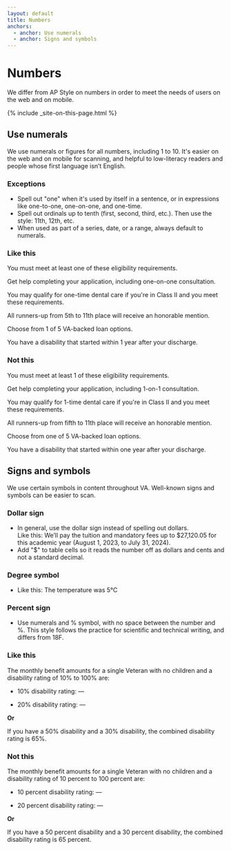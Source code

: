 ```yaml
---
layout: default
title: Numbers
anchors:
  - anchor: Use numerals 
  - anchor: Signs and symbols
---
```


# Numbers

We differ from AP Style on numbers in order to meet the needs of users on the web and on mobile. 

{% include _site-on-this-page.html %}

## Use numerals 
We use numerals or figures for all numbers, including 1 to 10. It's easier on the web and on mobile for scanning, and helpful to low-literacy readers and people whose first language isn’t English.

### Exceptions

- Spell out "one" when it's used by itself in a sentence, or in expressions like one-to-one, one-on-one, and one-time.
- Spell out ordinals up to tenth (first, second, third, etc.). Then use the style: 11th, 12th, etc. 
- When used as part of a series, date, or a range, always default to numerals.

<div class="do-dont">
<div class="do-dont__do">
<h3 class="do-dont__heading">Like this</h3>
<div class="do-dont__content" markdown="1">

You must meet at least one of these eligibility requirements. 

Get help completing your application, including one-on-one consultation. 

You may qualify for one-time dental care if you're in Class II and you meet these requirements.

All runners-up from 5th to 11th place will receive an honorable mention.

Choose from 1 of 5 VA-backed loan options.

You have a disability that started within 1 year after your discharge.

</div>
</div>
<div class="do-dont__dont">
<h3 class="do-dont__heading">Not this</h3>
<div class="do-dont__content" markdown="1">

You must meet at least 1 of these eligibility requirements. 

Get help completing your application, including 1-on-1 consultation. 

You may qualify for 1-time dental care if you're in Class II and you meet these requirements.

All runners-up from fifth to 11th place will receive an honorable mention.

Choose from one of 5 VA-backed loan options.

You have a disability that started within one year after your discharge.

</div>
</div>
</div>



## Signs and symbols

We use certain symbols in content throughout VA. Well-known signs and symbols can be easier to scan. 

### Dollar sign
- In general, use the dollar sign instead of spelling out dollars.  
Like this: We’ll pay the tuition and mandatory fees up to $27,120.05 for this academic year (August 1, 2023, to July 31, 2024).
- Add "$" to table cells so it reads the number off as dollars and cents and not a standard decimal.

### Degree symbol
- Like this: The temperature was 5°C

### Percent sign 
- Use numerals and % symbol, with no space between the number and %. This style follows the practice for scientific and technical writing, and differs from 18F. 


<div class="do-dont">
<div class="do-dont__do">
<h3 class="do-dont__heading">Like this</h3>
<div class="do-dont__content" markdown="1">

The monthly benefit amounts for a single Veteran with no children and a disability rating of 10% to 100% are: 

- 10% disability rating: &mdash;

- 20% disability rating: &mdash;

**Or**

If you have a 50% disability and a 30% disability, the combined disability rating is 65%.

</div>
</div>
<div class="do-dont__dont">
<h3 class="do-dont__heading">Not this</h3>
<div class="do-dont__content" markdown="1">

The monthly benefit amounts for a single Veteran with no children and a disability rating of 10 percent to 100 percent are:
 
- 10 percent disability rating: &mdash;

- 20 percent disability rating: &mdash;

**Or**

If you have a 50 percent disability and a 30 percent disability, the combined disability rating is 65 percent.

</div>
</div>
</div>



